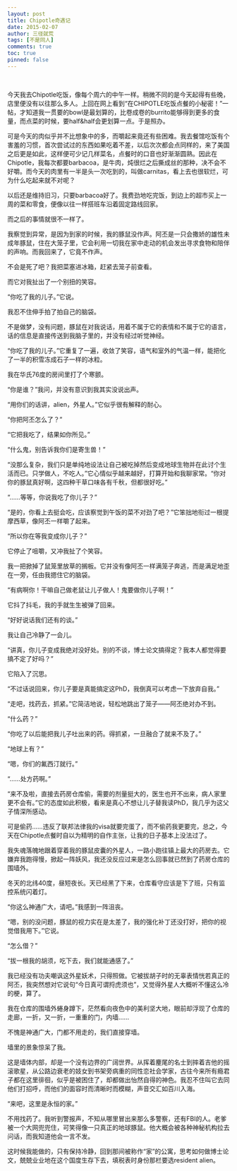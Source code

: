```yaml
---
layout: post
title: Chipotle奇遇记
date: 2015-02-07
author: 三径就荒
tags: [不是同人]
comments: true
toc: true
pinned: false
---
```


<br/>

今天我去Chipotle吃饭，像每个周六的中午一样。稍微不同的是今天起得有些晚，店里便没有以往那么多人。上回在网上看到“在CHIPOTLE吃饭点餐的小秘密！”一帖，才知道我一贯要的bowl是最划算的，比卷成卷的burrito能够得到更多的食量，而点菜的时候，要half&half会更划算一点。于是照办。

可是今天的肉似乎并不比想象中的多，而嚼起来竟还有些困难。我去餐馆吃饭有个害羞的习惯，首次尝试过的东西如果吃着不差，以后次次都会点同样的，来了美国之后更是如此，这样便可少记几样菜名，点餐时的口音也好渐渐圆熟。因此在Chipotle，我每次都要barbacoa，是牛肉，炖很烂之后撕成丝的那种，决不会不好嚼。而今天的肉里有一半是头一次吃到的，叫做carnitas，看上去也很软烂，可为什么吃起来就不对呢？

以后还是维持旧习，只要barbacoa好了。我费劲地吃完饭，到边上的超市买上一周的菜和零食，便像以往一样搭班车沿着固定路线回家。

而之后的事情就很不一样了。

我察觉到异常，是因为到家的时候，我的豚鼠没作声。阿丕是一只会撒娇的雄性未成年豚鼠，住在大笼子里，它会利用一切我在家中走动的机会发出寻求食物和陪伴的声响。而我回来了，它竟不作声。

不会是死了吧？我把菜塞进冰箱，赶紧去笼子前查看。

而它对我扯出了一个别扭的笑容。

“你吃了我的儿子。”它说。

我忍不住伸手拍了拍自己的脑袋。

不是做梦，没有问题，豚鼠在对我说话，用着不属于它的表情和不属于它的语言，话的信息是直接传送到我脑子里的，并没有经过听觉神经。

“你吃了我的儿子。”它重复了一遍，收敛了笑容，语气和室外的气温一样，能把化了一半的积雪冻成石子一样的冰粒。

我在华氏76度的房间里打了个寒颤。

“你是谁？”我问，并没有意识到我其实没说出声。

“用你们的话讲，alien，外星人。”它似乎很有解释的耐心。

“你把阿丕怎么了？”

“它把我吃了，结果如你所见。”

“什么鬼，别告诉我你们是寄生兽！”

“没那么复杂，我们只是单纯地设法让自己被吃掉然后变成地球生物并在此讨个生活而已。只学做人，不吃人。”它心情似乎越来越好，打算开始和我聊家常。“你对你的豚鼠真好啊，这四种干草口味各有千秋，但都很好吃。”

“……等等，你说我吃了你儿子？”

“是的，你看上去挺会吃，应该察觉到午饭的菜不对劲了吧？”它笨拙地衔过一根提摩西草，像阿丕一样嚼了起来。

“所以你在等我变成你儿子？”

它停止了咀嚼，又冲我扯了个笑容。

我一把掀掉了鼠笼里放草的搁板。它并没有像阿丕一样满笼子奔逃，而是满足地歪在一旁，任由我摁住它的脑袋。

“有病啊你！干嘛自己做老鼠让儿子做人！鬼要做你儿子啊！”

它抖了抖毛，我的手就生生被弹了回来。

“好好说话我们还有的谈。”

我让自己冷静了一会儿。

“讲真，你儿子变成我绝对没好处。别的不谈，博士论文搞得定？我本人都觉得要搞不定了好吗？”

它陷入了沉思。

“不过话说回来，你儿子要是真能搞定这PhD，我倒真可以考虑一下放弃自我。”

“走吧，找药去，抓紧。”它简洁地说，轻松地跳出了笼子——阿丕绝对办不到。

“什么药？”

“你吃了以后能把我儿子吐出来的药。得抓紧，一旦融合了就来不及了。”

“地球上有？”

“嗯，你们的氟西汀就行。”

“……处方药啊。”

“来不及啦，直接去药房仓库偷，需要的剂量挺大的，医生也开不出来，病人家里更不会有。”它的态度如此积极，看来是真心不想让儿子替我读PhD，我几乎为这父子情深所感动。

可是偷药……违反了联邦法律我的visa就要完蛋了，而不偷药我更要完，总之，今天在Chipotle点餐时自以为精明的自作主张，让我的日子基本上没法过了。

我失魂落魄地跟着穿着我的豚鼠皮囊的外星人，一路小跑往镇上最大的药房去。它嫌弃我跑得慢，掀起一阵妖风，我还没反应过来是怎么回事就已然到了药房仓库的围墙外。

冬天的北纬40度，昼短夜长。天已经黑了下来，仓库看守应该是下了班，只有监控系统闪着灯。

“你这么神通广大，请吧。”我感到一阵沮丧。

“嗯，别的没问题，豚鼠的视力实在是太差了，我的强化补丁还没打好，把你的视觉借我用下。”它说。

“怎么借？”

“拔一根我的胡须，吃下去，我们就能通感了。”

我已经没有功夫嘲讽这外星妖术，只得照做。它被拔胡子时的无辜表情恍若真正的阿丕，我突然想对它说句“今日真可谓捋虎须也”，又觉得外星人大概听不懂这么冷的梗，算了。

我在仓库的围墙外蜷身蹲下，茫然看向夜色中的美利坚大地，眼前却浮现了仓库的走廊，一折，又一折，一重重的门，内墙……

不愧是神通广大，门都不用走的，我们直接穿墙。

墙里的景象惊呆了我。

这是墙体内部，却是一个没有边界的广阔世界。从挥着麈尾的名士到摔着吉他的摇滚歌星，从公路边衰老的妓女到书架旁病重的同性恋社会学家，古往今来所有瘾君子都在这里徘徊，似乎是被困住了，却都做出怡然自得的神色。我忍不住叫它去同他们打招呼，而他们的面容时而清晰时而模糊，声音交汇如百川入海。

“来吧，这里是永恒的家。”

不用找药了。我听到警报声，不知从哪里冒出来那么多警察，还有FBI的人。老爹被一个大网兜兜住，可笑得像一只真正的地球豚鼠。他大概会被各种神秘机构拉去问话，而我知道他会一言不发。

这时候我能做的，只有保持冷静，回到那间被称作“家”的公寓，思考如何做博士论文，兢兢业业地在这个国度生存下去，填税表时身份那栏要选resident alien。

<br/>
